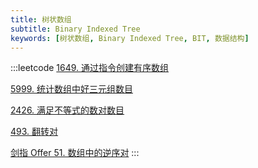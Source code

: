 ```yaml
---
title: 树状数组
subtitle: Binary Indexed Tree
keywords: [树状数组, Binary Indexed Tree, BIT, 数据结构]
---
```


:::leetcode
[1649. 通过指令创建有序数组](https://leetcode-cn.com/problems/create-sorted-array-through-instructions/)

[5999. 统计数组中好三元组数目](https://leetcode-cn.com/problems/count-good-triplets-in-an-array/)

[2426. 满足不等式的数对数目](https://leetcode.cn/problems/number-of-pairs-satisfying-inequality/)

[493. 翻转对](https://leetcode.cn/problems/reverse-pairs/)

[剑指 Offer 51. 数组中的逆序对](https://leetcode.cn/problems/shu-zu-zhong-de-ni-xu-dui-lcof/)
:::
